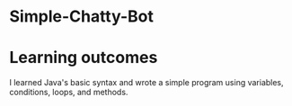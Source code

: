 # Simple-Chatty-Bot

# Learning outcomes
I learned Java's basic syntax and wrote a simple program using variables, conditions, loops, and methods.
